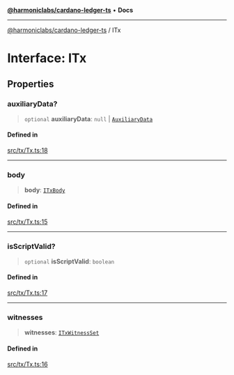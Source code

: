[**@harmoniclabs/cardano-ledger-ts**](../README.md) • **Docs**

***

[@harmoniclabs/cardano-ledger-ts](../globals.md) / ITx

# Interface: ITx

## Properties

### auxiliaryData?

> `optional` **auxiliaryData**: `null` \| [`AuxiliaryData`](../classes/AuxiliaryData.md)

#### Defined in

[src/tx/Tx.ts:18](https://github.com/HarmonicLabs/cardano-ledger-ts/blob/94dd590ffe94133126b0d8d49920fc7b002e1975/src/tx/Tx.ts#L18)

***

### body

> **body**: [`ITxBody`](ITxBody.md)

#### Defined in

[src/tx/Tx.ts:15](https://github.com/HarmonicLabs/cardano-ledger-ts/blob/94dd590ffe94133126b0d8d49920fc7b002e1975/src/tx/Tx.ts#L15)

***

### isScriptValid?

> `optional` **isScriptValid**: `boolean`

#### Defined in

[src/tx/Tx.ts:17](https://github.com/HarmonicLabs/cardano-ledger-ts/blob/94dd590ffe94133126b0d8d49920fc7b002e1975/src/tx/Tx.ts#L17)

***

### witnesses

> **witnesses**: [`ITxWitnessSet`](ITxWitnessSet.md)

#### Defined in

[src/tx/Tx.ts:16](https://github.com/HarmonicLabs/cardano-ledger-ts/blob/94dd590ffe94133126b0d8d49920fc7b002e1975/src/tx/Tx.ts#L16)
